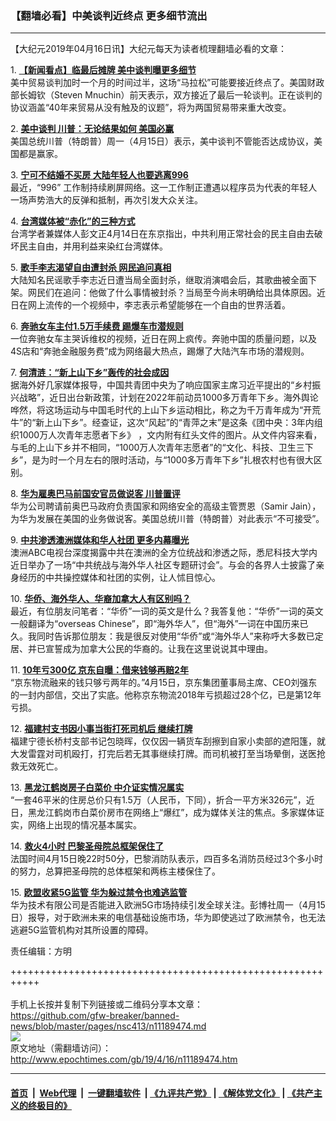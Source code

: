 ### 【翻墙必看】中美谈判近终点 更多细节流出
------------------------

<p>
 【大纪元2019年04月16日讯】大纪元每天为读者梳理翻墙必看的文章：
</p>
<p>
 1.
 <b>
  <a href="http://www.epochtimes.com/gb/19/4/15/n11188644.htm" rel="noopener noreferrer" target="_blank">
   【新闻看点】临最后摊牌 美中谈判曝更多细节
  </a>
 </b>
 <br/>
 美中贸易谈判加时一个月的时间过半，这场“马拉松”可能要接近终点了。美国财政部长姆钦（Steven Mnuchin）前天表示，双方接近了最后一轮谈判。正在谈判的协议涵盖“40年来贸易从没有触及的议题”，将为两国贸易带来重大改变。
</p>
<p>
 2.
 <b>
  <a href="http://www.epochtimes.com/gb/19/4/15/n11189049.htm" rel="noopener noreferrer" target="_blank">
   美中谈判 川普：无论结果如何 美国必赢
  </a>
 </b>
 <br/>
 美国总统川普（特朗普）周一（4月15日）表示，美中谈判不管能否达成协议，美国都是赢家。
</p>
<p>
 3.
 <b>
  <a href="http://www.epochtimes.com/gb/19/4/15/n11188763.htm" rel="noopener noreferrer" target="_blank">
   宁可不结婚不买房 大陆年轻人也要逃离996
  </a>
 </b>
 <br/>
 最近，“996” 工作制持续刷屏网络。这一工作制正遭遇以程序员为代表的年轻人一场声势浩大的反弹和抵制，再次引发大众关注。
</p>
<p>
 4.
 <b>
  <a href="http://www.epochtimes.com/gb/19/4/15/n11188740.htm" rel="noopener noreferrer" target="_blank">
   台湾媒体被“赤化”的三种方式
  </a>
 </b>
 <br/>
 台湾学者兼媒体人彭文正4月14日在东京指出，中共利用正常社会的民主自由去破坏民主自由，并用利益来染红台湾媒体。
</p>
<p>
 5.
 <b>
  <a href="http://www.epochtimes.com/gb/19/4/15/n11187010.htm" rel="noopener noreferrer" target="_blank">
   歌手李志渴望自由遭封杀 网民追问真相
  </a>
 </b>
 <br/>
 大陆知名民谣歌手李志近日遭当局全面封杀，继取消演唱会后，其歌曲被全面下架。网民们在追问：他做了什么事情被封杀？当局至今尚未明确给出具体原因。近日在网上流传的一个视频中，李志表示希望能够在一个自由的世界活着。
</p>
<p>
 6.
 <b>
  <a href="http://www.epochtimes.com/gb/19/4/15/n11188285.htm" rel="noopener noreferrer" target="_blank">
   奔驰女车主付1.5万手续费 踢爆车市潜规则
  </a>
 </b>
 <br/>
 一位奔驰女车主哭诉维权的视频，近日在网上疯传。奔驰中国的质量问题，以及4S店和“奔驰金融服务费”成为网络最大热点，踢爆了大陆汽车市场的潜规则。
</p>
<p>
 7.
 <b>
  <a href="http://www.epochtimes.com/gb/19/4/15/n11187311.htm" rel="noopener noreferrer" target="_blank">
   何清涟：“新上山下乡”轰传的社会成因
  </a>
 </b>
 <br/>
 据海外好几家媒体报导，中国共青团中央为了响应国家主席习近平提出的“乡村振兴战略”，近日出台新政策，计划在2022年前动员1000多万青年下乡。海外舆论哗然，将这场运动与中国毛时代的上山下乡运动相比，称之为千万青年成为“开荒牛”的“新上山下乡”。经查证，这次“风起”的“青萍之末”是这条《团中央：3年内组织1000万人次青年志愿者下乡》 ，文内附有红头文件的图片。从文件内容来看，与毛的上山下乡并不相同，“1000万人次青年志愿者”的“文化、科技、卫生三下乡”，是为时一个月左右的限时活动，与“1000多万青年下乡”扎根农村也有很大区别。
</p>
<p>
 8.
 <b>
  <a href="http://www.epochtimes.com/gb/19/4/15/n11188770.htm" rel="noopener noreferrer" target="_blank">
   华为雇奥巴马前国安官员做说客 川普置评
  </a>
 </b>
 <br/>
 华为公司聘请前奥巴马政府负责国家和网络安全的高级主管贾恩（Samir Jain），为华为发展在美国的业务做说客。美国总统川普（特朗普）对此表示“不可接受”。
</p>
<p>
 9.
 <b>
  <a href="http://www.epochtimes.com/gb/19/4/15/n11188536.htm" rel="noopener noreferrer" target="_blank">
   中共渗透澳洲媒体和华人社团 更多内幕曝光
  </a>
 </b>
 <br/>
 澳洲ABC电视台深度揭露中共在澳洲的全方位统战和渗透之际，悉尼科技大学内近日举办了一场“中共统战与海外华人社区专题研讨会”。与会的各界人士披露了亲身经历的中共操控媒体和社团的实例，让人怵目惊心。
</p>
<p>
 10.
 <b>
  <a href="http://www.epochtimes.com/gb/19/4/15/n11188875.htm" rel="noopener noreferrer" target="_blank">
   华侨、海外华人、华裔加拿大人有区别吗？
  </a>
 </b>
 <br/>
 最近，有位朋友问笔者：“华侨”一词的英文是什么？我答复他：“华侨”一词的英文一般翻译为“overseas Chinese”，即“海外华人”，但“海外”一词在中国历来已久。我同时告诉那位朋友：我是很反对使用“华侨”或“海外华人”来称呼大多数已定居、并已宣誓成为加拿大公民的华裔的。让我在这里说说其中理由。
</p>
<p>
 11.
 <b>
  <a href="http://www.epochtimes.com/gb/19/4/15/n11188316.htm" rel="noopener noreferrer" target="_blank">
   10年亏300亿 京东自曝：借来钱够再赔2年
  </a>
 </b>
 <br/>
 “京东物流融来的钱只够亏两年的。”4月15日，京东集团董事局主席、CEO刘强东的一封内部信，交出了实底。他称京东物流2018年亏损超过28个亿，已是第12年亏损。
</p>
<p>
 12.
 <b>
  <a href="http://www.epochtimes.com/gb/19/4/15/n11188525.htm" rel="noopener noreferrer" target="_blank">
   福建村支书因小事当街打死司机后 继续打牌
  </a>
 </b>
 <br/>
 福建宁德长桥村支部书记包晓晖，仅仅因一辆货车刮擦到自家小卖部的遮阳篷，就大发雷霆对司机殴打，打完后若无其事继续打牌。而司机被打至当场晕倒，送医抢救无效死亡。
</p>
<p>
 13.
 <b>
  <a href="http://www.epochtimes.com/gb/19/4/15/n11188901.htm" rel="noopener noreferrer" target="_blank">
   黑龙江鹤岗房子白菜价 中介证实情况属实
  </a>
 </b>
 <br/>
 “一套46平米的住房总价只有1.5万（人民币，下同），折合一平方米326元”，近日，黑龙江鹤岗市白菜价房市在网络上“爆红”，成为媒体关注的焦点。多家媒体证实，网络上出现的情况基本属实。
</p>
<p>
 14.
 <b>
  <a href="http://www.epochtimes.com/gb/19/4/15/n11189138.htm" rel="noopener noreferrer" target="_blank">
   救火4小时 巴黎圣母院总框架保住了
  </a>
 </b>
 <br/>
 法国时间4月15日晚22时50分，巴黎消防队表示，四百多名消防员经过3个多小时的努力，总算把圣母院的总体框架和两栋主楼保住了。
</p>
<p>
 15.
 <b>
  <a href="http://www.epochtimes.com/gb/19/4/15/n11188604.htm" rel="noopener noreferrer" target="_blank">
   欧盟收紧5G监管 华为躲过禁令也难逃监管
  </a>
 </b>
 <br/>
 华为技术有限公司是否能进入欧洲5G市场持续引发全球关注。彭博社周一（4月15日）报导，对于欧洲未来的电信基础设施市场，华为即使逃过了欧洲禁令，也无法逃避5G监管机构对其所设置的障碍。
</p>
<p>
 责任编辑：方明
</p>

+++++++++++++++++++++++++++++++++++++++++++++++++++++++++++<br/><br/>
手机上长按并复制下列链接或二维码分享本文章：<br/>
https://github.com/gfw-breaker/banned-news/blob/master/pages/nsc413/n11189474.md <br/>
<a href='https://github.com/gfw-breaker/banned-news/blob/master/pages/nsc413/n11189474.md'><img src='https://github.com/gfw-breaker/banned-news/blob/master/pages/nsc413/n11189474.md.png'/></a> <br/>
原文地址（需翻墙访问）：http://www.epochtimes.com/gb/19/4/16/n11189474.htm


------------------------
#### [首页](https://github.com/gfw-breaker/banned-news/blob/master/README.md) &nbsp;|&nbsp; [Web代理](https://github.com/labour-camp/helloworld) &nbsp;|&nbsp; [一键翻墙软件](https://github.com/gfw-breaker/nogfw/blob/master/README.md) &nbsp;| [《九评共产党》](https://github.com/gfw-breaker/9ping.md/blob/master/README.md#九评之一评共产党是什么) | [《解体党文化》](https://github.com/gfw-breaker/jtdwh.md/blob/master/README.md) | [《共产主义的终极目的》](https://github.com/gfw-breaker/gczydzjmd.md/blob/master/README.md)

